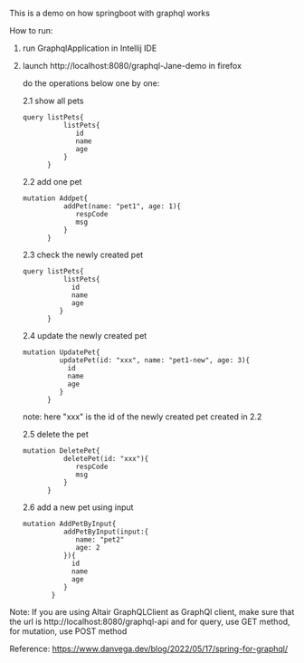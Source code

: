 This is a demo on how springboot with graphql works

How to run:

1. run GraphqlApplication in Intellij IDE

2. launch http://localhost:8080/graphql-Jane-demo in firefox

   do the operations below one by one:

    2.1 show all pets

   ```
   query listPets{
             listPets{
                id
                name
                age
             }
         }
   ```

   2.2 add one pet

   ```
   mutation Addpet{
             addPet(name: "pet1", age: 1){
                respCode
                msg
             }
         }
   ```

   2.3 check the newly created pet

   ```
   query listPets{
             listPets{
               id
               name
               age
            }
         }
   ```

   2.4 update the newly created pet

   ```
   mutation UpdatePet{
            updatePet(id: "xxx", name: "pet1-new", age: 3){
              id
              name
              age
            }
         }
   ```

   note: here "xxx" is the id of the newly created pet created in 2.2

   2.5 delete the pet

   ```
   mutation DeletePet{
             deletePet(id: "xxx"){
                respCode
                msg
             }
         }
   ```

   2.6 add a new pet using input

   ```
   mutation AddPetByInput{
             addPetByInput(input:{
                name: "pet2"
                age: 2
             }){
               id
               name
               age
             }
          }
   ```

Note: If you are using Altair GraphQLClient as GraphQl client, make sure that the url is http://localhost:8080/graphql-api
and for query, use GET method, for mutation, use POST method


Reference: https://www.danvega.dev/blog/2022/05/17/spring-for-graphql/
